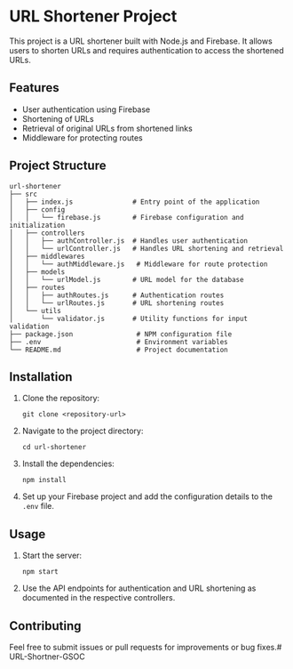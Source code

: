 # URL Shortener Project

This project is a URL shortener built with Node.js and Firebase. It allows users to shorten URLs and requires authentication to access the shortened URLs.

## Features

- User authentication using Firebase
- Shortening of URLs
- Retrieval of original URLs from shortened links
- Middleware for protecting routes

## Project Structure

```
url-shortener
├── src
│   ├── index.js               # Entry point of the application
│   ├── config
│   │   └── firebase.js        # Firebase configuration and initialization
│   ├── controllers
│   │   ├── authController.js  # Handles user authentication
│   │   └── urlController.js   # Handles URL shortening and retrieval
│   ├── middlewares
│   │   └── authMiddleware.js   # Middleware for route protection
│   ├── models
│   │   └── urlModel.js        # URL model for the database
│   ├── routes
│   │   ├── authRoutes.js      # Authentication routes
│   │   └── urlRoutes.js       # URL shortening routes
│   └── utils
│       └── validator.js       # Utility functions for input validation
├── package.json                # NPM configuration file
├── .env                        # Environment variables
└── README.md                   # Project documentation
```

## Installation

1. Clone the repository:
   ```
   git clone <repository-url>
   ```

2. Navigate to the project directory:
   ```
   cd url-shortener
   ```

3. Install the dependencies:
   ```
   npm install
   ```

4. Set up your Firebase project and add the configuration details to the `.env` file.

## Usage

1. Start the server:
   ```
   npm start
   ```

2. Use the API endpoints for authentication and URL shortening as documented in the respective controllers.

## Contributing

Feel free to submit issues or pull requests for improvements or bug fixes.#   U R L - S h o r t n e r - G S O C  
 